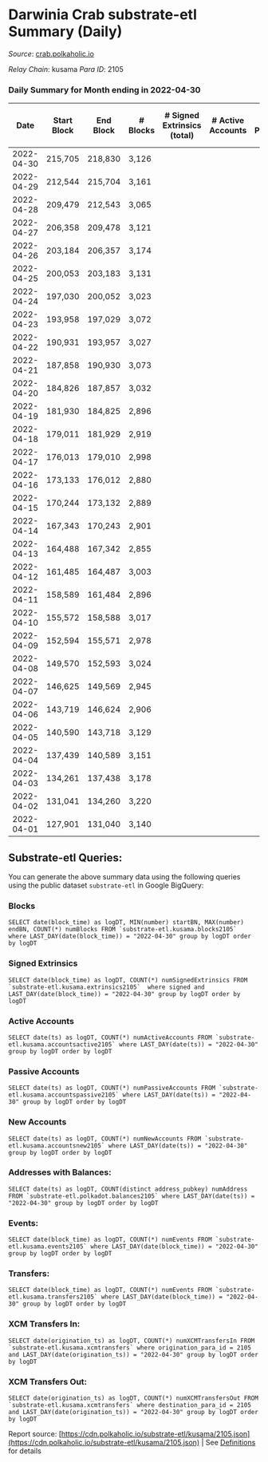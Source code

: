 # Darwinia Crab substrate-etl Summary (Daily)

_Source_: [crab.polkaholic.io](https://crab.polkaholic.io)

*Relay Chain*: kusama
*Para ID*: 2105



### Daily Summary for Month ending in 2022-04-30


| Date | Start Block | End Block | # Blocks | # Signed Extrinsics (total) | # Active Accounts | # Passive | # New | # Addresses with Balances | # Events | # Transfers | # XCM Transfers In | # XCM Transfers Out | Issues | 
| ---- | ----------- | --------- | -------- | --------------------------- | ----------------- | --------- | ----- | ------------------------- | -------- | ----------- | ------------------ | ------------------- | ------ |
| 2022-04-30 | 215,705 | 218,830 | 3,126 |  |  |  |  | 8 | 6,254 |   |   |   |  |
| 2022-04-29 | 212,544 | 215,704 | 3,161 |  |  |  |  | 8 | 6,323 |   |   |   |  |
| 2022-04-28 | 209,479 | 212,543 | 3,065 |  |  |  |  | 8 | 6,132 |   |   |   |  |
| 2022-04-27 | 206,358 | 209,478 | 3,121 |  |  |  |  | 8 | 6,244 |   |   |   |  |
| 2022-04-26 | 203,184 | 206,357 | 3,174 |  |  |  |  | 8 | 6,350 |   |   |   |  |
| 2022-04-25 | 200,053 | 203,183 | 3,131 |  |  |  |  | 8 | 6,263 |   |   |   |  |
| 2022-04-24 | 197,030 | 200,052 | 3,023 |  |  |  |  | 8 | 6,048 |   |   |   |  |
| 2022-04-23 | 193,958 | 197,029 | 3,072 |  |  |  |  | 8 | 6,146 |   |   |   |  |
| 2022-04-22 | 190,931 | 193,957 | 3,027 |  |  |  |  | 8 | 6,055 |   |   |   |  |
| 2022-04-21 | 187,858 | 190,930 | 3,073 |  |  |  |  | 8 | 6,148 |   |   |   |  |
| 2022-04-20 | 184,826 | 187,857 | 3,032 |  |  |  |  | 8 | 6,066 |   |   |   |  |
| 2022-04-19 | 181,930 | 184,825 | 2,896 |  |  |  |  | 8 | 5,793 |   |   |   |  |
| 2022-04-18 | 179,011 | 181,929 | 2,919 |  |  |  |  | 8 | 5,840 |   |   |   |  |
| 2022-04-17 | 176,013 | 179,010 | 2,998 |  |  |  |  | 8 | 5,998 |   |   |   |  |
| 2022-04-16 | 173,133 | 176,012 | 2,880 |  |  |  |  | 8 | 5,761 |   |   |   |  |
| 2022-04-15 | 170,244 | 173,132 | 2,889 |  |  |  |  | 8 | 5,780 |   |   |   |  |
| 2022-04-14 | 167,343 | 170,243 | 2,901 |  |  |  |  | 8 | 5,804 |   |   |   |  |
| 2022-04-13 | 164,488 | 167,342 | 2,855 |  |  |  |  | 8 | 5,711 |   |   |   |  |
| 2022-04-12 | 161,485 | 164,487 | 3,003 |  |  |  |  | 8 | 6,008 |   |   |   |  |
| 2022-04-11 | 158,589 | 161,484 | 2,896 |  |  |  |  | 8 | 5,793 |   |   |   |  |
| 2022-04-10 | 155,572 | 158,588 | 3,017 |  |  |  |  | 8 | 6,036 |   |   |   |  |
| 2022-04-09 | 152,594 | 155,571 | 2,978 |  |  |  |  | 8 | 5,958 |   |   |   |  |
| 2022-04-08 | 149,570 | 152,593 | 3,024 |  |  |  |  | 8 | 6,049 |   |   |   |  |
| 2022-04-07 | 146,625 | 149,569 | 2,945 |  |  |  |  | 8 | 5,892 |   |   |   |  |
| 2022-04-06 | 143,719 | 146,624 | 2,906 |  |  |  |  | 8 | 5,814 |   |   |   |  |
| 2022-04-05 | 140,590 | 143,718 | 3,129 |  |  |  |  | 8 | 6,259 |   |   |   |  |
| 2022-04-04 | 137,439 | 140,589 | 3,151 |  |  |  |  | 8 | 6,304 |   |   |   |  |
| 2022-04-03 | 134,261 | 137,438 | 3,178 |  |  |  |  | 8 | 6,358 |   |   |   |  |
| 2022-04-02 | 131,041 | 134,260 | 3,220 |  |  |  |  | 8 | 6,442 |   |   |   |  |
| 2022-04-01 | 127,901 | 131,040 | 3,140 |  |  |  |  | 8 | 6,281 |   |   |   |  |

## Substrate-etl Queries:
You can generate the above summary data using the following queries using the public dataset `substrate-etl` in Google BigQuery:


### Blocks
```
SELECT date(block_time) as logDT, MIN(number) startBN, MAX(number) endBN, COUNT(*) numBlocks FROM `substrate-etl.kusama.blocks2105`  where LAST_DAY(date(block_time)) = "2022-04-30" group by logDT order by logDT
```


### Signed Extrinsics
```
SELECT date(block_time) as logDT, COUNT(*) numSignedExtrinsics FROM `substrate-etl.kusama.extrinsics2105`  where signed and LAST_DAY(date(block_time)) = "2022-04-30" group by logDT order by logDT
```


### Active Accounts
```
SELECT date(ts) as logDT, COUNT(*) numActiveAccounts FROM `substrate-etl.kusama.accountsactive2105` where LAST_DAY(date(ts)) = "2022-04-30" group by logDT order by logDT
```


### Passive Accounts
```
SELECT date(ts) as logDT, COUNT(*) numPassiveAccounts FROM `substrate-etl.kusama.accountspassive2105` where LAST_DAY(date(ts)) = "2022-04-30" group by logDT order by logDT
```


### New Accounts
```
SELECT date(ts) as logDT, COUNT(*) numNewAccounts FROM `substrate-etl.kusama.accountsnew2105` where LAST_DAY(date(ts)) = "2022-04-30" group by logDT order by logDT
```


### Addresses with Balances:
```
SELECT date(ts) as logDT, COUNT(distinct address_pubkey) numAddress FROM `substrate-etl.polkadot.balances2105` where LAST_DAY(date(ts)) = "2022-04-30" group by logDT order by logDT
```


### Events:
```
SELECT date(block_time) as logDT, COUNT(*) numEvents FROM `substrate-etl.kusama.events2105` where LAST_DAY(date(block_time)) = "2022-04-30" group by logDT order by logDT
```


### Transfers:
```
SELECT date(block_time) as logDT, COUNT(*) numEvents FROM `substrate-etl.kusama.transfers2105` where LAST_DAY(date(block_time)) = "2022-04-30" group by logDT order by logDT
```


### XCM Transfers In:
```
SELECT date(origination_ts) as logDT, COUNT(*) numXCMTransfersIn FROM `substrate-etl.kusama.xcmtransfers` where origination_para_id = 2105 and LAST_DAY(date(origination_ts)) = "2022-04-30" group by logDT order by logDT
```


### XCM Transfers Out:
```
SELECT date(origination_ts) as logDT, COUNT(*) numXCMTransfersOut FROM `substrate-etl.kusama.xcmtransfers` where destination_para_id = 2105 and LAST_DAY(date(origination_ts)) = "2022-04-30" group by logDT order by logDT
```



Report source: [https://cdn.polkaholic.io/substrate-etl/kusama/2105.json](https://cdn.polkaholic.io/substrate-etl/kusama/2105.json) | See [Definitions](/DEFINITIONS.md) for details
